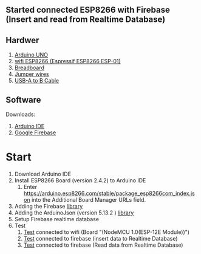 ## Started connected ESP8266 with Firebase (Insert and read from Realtime Database)
## Hardwer
1. [Arduino UNO](https://www.arduino.cc/en/main/arduinoBoardUno)
1. [wifi ESP8266 (Espressif ESP8266 ESP-01)](https://developers.wia.io/things/esp8266) 
1. [Breadboard](https://www.amazon.com/JBtek-Transparent-Terminal-Optimizer-Breadboard/dp/B00SSQHRC2)
1. [Jumper wires](https://www.amazon.se/Elegoo-Flerf%C3%A4rgad-Breadboard-Bandkablar-Arduino/dp/B01EV70C78/ref=asc_df_B01EV70C78/?tag=shpngadsglede-21&linkCode=df0&hvadid=476462430370&hvpos=&hvnetw=g&hvrand=8657508641988340872&hvpone=&hvptwo=&hvqmt=&hvdev=c&hvdvcmdl=&hvlocint=&hvlocphy=9062465&hvtargid=pla-362913641420&psc=1) 
1. [USB-A to B Cable](https://www.amazon.com/AmazonBasics-USB-2-0-Cable-Male/dp/B00NH11KIK?th=1)

## Software 
Downloads:
1. [Arduino IDE](https://www.arduino.cc/en/software)
1. [Google Firebase](https://firebase.google.com)

# Start
1. Download Arduino IDE
1. Install ESP8266 Board (version 2.4.2) to Arduino IDE 
      1. Enter https://arduino.esp8266.com/stable/package_esp8266com_index.json into the Additional Board Manager URLs field.
1. Adding the Firebase [library](https://github.com/mhaao/FirebaseArduino/blob/main/FirebaseArduino.zip) 
1. Adding the ArduinoJson (version 5.13.2 ) [library](https://github.com/mhaao/FirebaseArduino/blob/main/ArduinoJson.zip)
1. Setup Firebase realtime database
1. Test 
      1. [Test](https://github.com/mhaao/FirebaseArduino/blob/main/sketch_testTheWifi.ino) connected to wifi (Board "(NodeMCU 1.0(ESP-12E Module))")
      2. [Test](https://github.com/mhaao/FirebaseArduino/blob/main/WriteToFirebase.ino) connected to firebase (insert data to Realtime Database)
      3. [Test](https://github.com/mhaao/FirebaseArduino/blob/main/ReadFromFirebase.ino) connected to firebase (Read data from Realtime Database)
